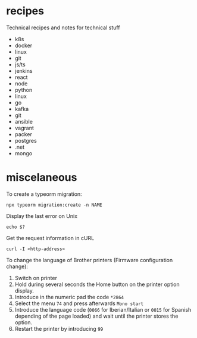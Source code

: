 # recipes
Technical recipes and notes for technical stuff

- k8s
- docker
- linux
- git
- js/ts
- jenkins
- react
- node
- python
- linux
- go
- kafka
- git
- ansible
- vagrant
- packer
- postgres
- .net
- mongo

# miscelaneous

To create a typeorm migration:

```console
npx typeorm migration:create -n NAME
```

Display the last error on Unix

```console
echo $?
```

Get the request information in cURL

```console
curl -I <http-address>
```

To change the language of Brother printers (Firmware configuration change):

1. Switch on printer
2. Hold during several seconds the Home button on the printer option display. 
3. Introduce in the numeric pad the code `*2864`
4. Select the menu `74` and press afterwards `Mono start`
5. Introduce the language code (`0066` for Iberian/Italian or `0015` for Spanish depending of the page loaded) and wait until the printer stores the option. 
6. Restart the printer by introducing `99`
